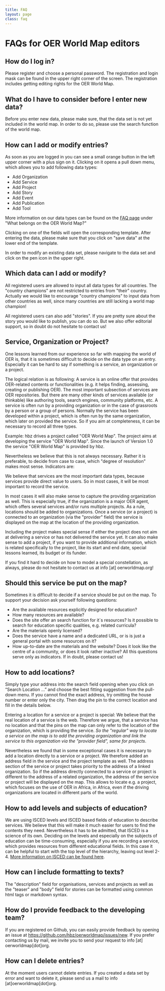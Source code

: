 ```yaml
---
title: FAQ
layout: page
class: faq
---
```


# FAQs for OER World Map editors

## How do I log in?
Please register and choose a personal password. The registration and login mask can be found in the upper right corner of the screen. The registration includes getting editing rights for the OER World Map.

## What do I have to consider before I enter new data?
Before you enter new data, please make sure, that the data set is not yet included in the world map. In order to do so, please use the search function of the world map.

## How can I add or modify entries?
As soon as you are logged in you can see a small orange button in the left upper corner with a plus sign on it. Clicking on it opens a pull down menu, which allows you to add following data types:
- Add Organization
- Add Service
- Add Project
- Add Story
- Add Event
- Add Publication
- Add Tool

More information on our data types can be found on the [FAQ page](https://oerworldmap.org/FAQ) under "What belongs on the OER World Map?"

Clicking on one of the fields will open the corresponding template. After entering the data, please make sure that you click on "save data" at the lower end of the template.

In order to modify an existing data set, please navigate to the data set and click on the pen icon in the upper right.

## Which data can I add or modify?
All registered users are allowed to input all data types for all countries. The "country champions" are not restricted to entries from "their" country. Actually we would like to encourage "country champions" to input data from other countries as well, since many countries are still lacking a world map champion!

All registered users can also add "stories". If you are pretty sure about the story you would like to publish, you can do so. But we also offer editorial support, so in doubt do not hesitate to contact us!

## Service, Organization or Project?
One lessons learned from our experience so far with mapping the world of OER is, that it is sometimes difficult to decide on the data type on an entry. Especially it can be hard to say if something is a service, an organization or a project.

The logical relation is as following: A service is an online offer that provides OER-related contents or functionalities (e.g. it helps finding, assessing, creating or publishing OER). The most important subsection of services are OER repositories. But there are many other kinds of services available (or thinkable) like authoring tools, search engines, community platforms, etc. A service is often run by a providing organization or in the case of grassroots by a person or a group of persons. Normally the service has been developed within a project, which is often run by the same organization, which later on provided the service. So if you aim at completeness, it can be necessary to record all three types.

Example: hbz drives a project called "OER World Map". The project aims at developing the service "OER World Map". Since the launch of Version 1.0 the service "OER World Map" is provided by hbz.

Nevertheless we believe that this is not always necessary. Rather it is preferable, to decide from case to case, which "degree of resolution" makes most sense. Indicators are:

We believe that services are the most important data types, because services provide direct value to users. So in most cases, it will be most important to record the service.

In most cases it will also make sense to capture the providing organization as well. This is especially true, if the organization is a major OER agent, which offers several services and/or runs multiple projects. As a rule, locations should be added to organizations. Once a service (or a project) is connected to an organization (via the "provider" field) the service is displayed on the map at the location of the providing organization.

Including the project makes special sense if either the project does not aim at delivering a service or has not delivered the service yet. It can also make sense to add a project, if you want to provide additional information, which is related specifically to the project, like its start and end date, special lessons learned, its budget or its funder.

If you find it hard to decide on how to model a special constellation, as always, please do not hesitate to contact us at info [at] oerworldmap.org!

## Should this service be put on the map?
Sometimes it is difficult to decide if a service should be put on the map. To support your decision ask yourself following questions:
- Are the available resources explicitly designed for education?
- How many resources are available?
- Does the site offer an search function for it`s resources? Is it possible to search for education specific qualities, e.g. related curricula?
- Are the materials openly licensed?
- Does the service have a name and a dedicated URL, or is is just a general portal with some resources on it?
- How up-to-date are the materials and the website? Does it look like the centre of a community, or does it look rather inactive?
All this questions serve only as indicators. If in doubt, please contact us!

## How to add locations?
Simply type your address into the search field opening when you click on “Search Location …” and choose the best fitting suggestion from the pull-down menu. If you cannot find the exact address, try omitting the house number or enter only the city. Then drag the pin to the correct location and fill in the details below.

Entering a location for a service or a project is special: We believe that the real location of a service is the web. Therefore we argue, that a service has no location and that the pins on the map can only refer to the location of the organization, which is providing the service. *So the "regular" way to locate a service on the map is to add the providing organization and link the service to this organization via the "provider field", same for projects*.

Nevertheless we found that in some exceptional cases it is necessary to add a location directly to a service or a project. We therefore added an address field in the service and the project template as well. The address section of the service or project takes priority to the address of a linked organization. So if the address directly connected to a service or project is different to the address of a related organization, the address of the service or project will be displayed on the map. This allows to locate e.g. a project, which focuses on the use of OER in Africa, in Africa, even if the driving organizations are located in different parts of the world.

## How to add levels and subjects of education?
We are using ISCED levels and ISCED based fields of education to describe services. We believe that this will make it much easier for users to find the contents they need. Nevertheless it has to be admitted, that ISCED is a science of its own. Deciding on the levels and especially on the subjects of education can be time-consuming, especially if you are recording a service, which provides resources from different educational fields. In this case it can be helpful to start with the top level of the hierarchy, leaving out level 2-4. [More information on ISCED can be found here](http://www.uis.unesco.org/Education/Pages/international-standard-classification-of-education.aspx).

## How can I include formatting to texts?
The "description" field for organisations, services and projects as well as the "teaser" and "body" field for stories can be formatted using common html tags or markdown syntax.

## How do I provide feedback to the developing team?
If you are registered on Github, you can easily provide feedback by opening an issue at https://github.com/hbz/oerworldmap/issues/new. If you prefer contacting us by mail, we invite you to send your request to info [at] oerworldmap[dot]org.

## How can I delete entries?
At the moment users cannot delete entries. If you created a data set by error and want to delete it, please send us a mail to info [at]oerworldmap[dot]org.